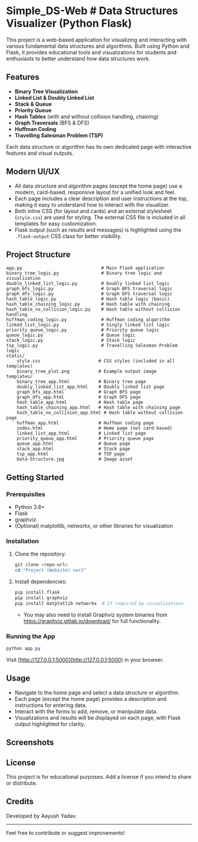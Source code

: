 # Simple_DS-Web # Data Structures Visualizer (Python Flask)

This project is a web-based application for visualizing and interacting with various fundamental data structures and algorithms. Built using Python and Flask, it provides educational tools and visualizations for students and enthusiasts to better understand how data structures work.

## Features

- **Binary Tree Visualization**
- **Linked List & Doubly Linked List**
- **Stack & Queue**
- **Priority Queue**
- **Hash Tables** (with and without collision handling, chaining)
- **Graph Traversals** (BFS & DFS)
- **Huffman Coding**
- **Travelling Salesman Problem (TSP)**

Each data structure or algorithm has its own dedicated page with interactive features and visual outputs.

## Modern UI/UX

- All data structure and algorithm pages (except the home page) use a modern, card-based, responsive layout for a unified look and feel.
- Each page includes a clear description and user instructions at the top, making it easy to understand how to interact with the visualizer.
- Both inline CSS (for layout and cards) and an external stylesheet (`style.css`) are used for styling. The external CSS file is included in all templates for easy customization.
- Flask output (such as results and messages) is highlighted using the `.flask-output` CSS class for better visibility.

## Project Structure

```
app.py                              # Main Flask application
binary_tree_logic.py                # Binary tree logic and visualization
double_linked_list_logic.py         # Doubly linked list logic
graph_bfs_logic.py                  # Graph BFS traversal logic
graph_dfs_logic.py                  # Graph DFS traversal logic
hash_table_logic.py                 # Hash table logic (basic)
hash_table_chaining_logic.py        # Hash table with chaining
hash_table_no_collision_logic.py    # Hash table without collision handling
huffman_coding_logic.py             # Huffman coding algorithm
linked_list_logic.py                # Singly linked list logic
priority_queue_logic.py             # Priority queue logic
queue_logic.py                      # Queue logic
stack_logic.py                      # Stack logic
tsp_logic.py                        # Travelling Salesman Problem logic
static/
    style.css                      # CSS styles (included in all templates)
    binary_tree_plot.png           # Example output image
templates/
    binary_tree_app.html           # Binary tree page
    doubly_linked_list_app.html    # Doubly linked list page
    graph_bfs_app.html             # Graph BFS page
    graph_dfs_app.html             # Graph DFS page
    hash_table_app.html            # Hash table page
    hash_table_chaining_app.html   # Hash table with chaining page
    hash_table_no_collision_app.html # Hash table without collision page
    huffman_app.html               # Huffman coding page
    index.html                     # Home page (not card-based)
    linked_list_app.html           # Linked list page
    priority_queue_app.html        # Priority queue page
    queue_app.html                 # Queue page
    stack_app.html                 # Stack page
    tsp_app.html                   # TSP page
    Data-Structure.jpg             # Image asset
```

## Getting Started

### Prerequisites
- Python 3.8+
- Flask
- graphviz
- (Optional) matplotlib, networkx, or other libraries for visualization

### Installation
1. Clone the repository:
   ```powershell
   git clone <repo-url>
   cd "Project (Website) ver2"
   ```
2. Install dependencies:
   ```powershell
   pip install flask
   pip install graphviz
   pip install matplotlib networkx  # If required by visualizations
   ```
   - You may also need to install Graphviz system binaries from https://graphviz.gitlab.io/download/ for full functionality.

### Running the App
```powershell
python app.py
```
Visit [http://127.0.0.1:5000](http://127.0.0.1:5000) in your browser.

## Usage
- Navigate to the home page and select a data structure or algorithm.
- Each page (except the home page) provides a description and instructions for entering data.
- Interact with the forms to add, remove, or manipulate data.
- Visualizations and results will be displayed on each page, with Flask output highlighted for clarity.

## Screenshots


## License
This project is for educational purposes. Add a license if you intend to share or distribute.

## Credits
Developed by Aayush Yadav.

---
Feel free to contribute or suggest improvements!
